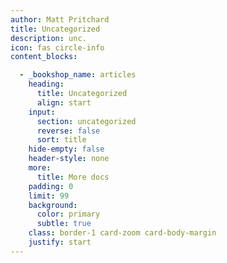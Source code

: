 ```yaml
---
author: Matt Pritchard
title: Uncategorized
description: unc.
icon: fas circle-info
content_blocks:

  - _bookshop_name: articles
    heading:
      title: Uncategorized
      align: start
    input:
      section: uncategorized
      reverse: false
      sort: title
    hide-empty: false
    header-style: none
    more:
      title: More docs
    padding: 0
    limit: 99
    background:
      color: primary
      subtle: true
    class: border-1 card-zoom card-body-margin
    justify: start
---
```

